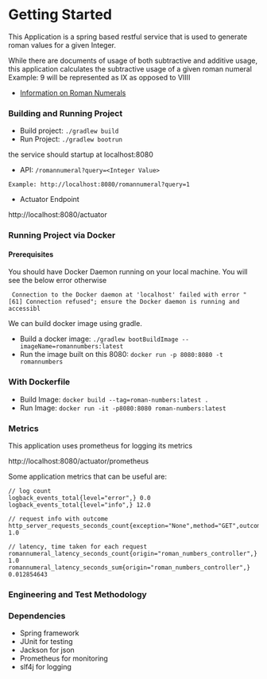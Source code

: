 # Getting Started

This Application is a spring based restful service that is used to generate roman values
for a given Integer. 

While there are documents of usage of both subtractive and additive usage, this application
calculates the subtractive usage of a given roman numeral
Example: 9 will be represented as IX as opposed to VIIII

* [Information on Roman Numerals](https://en.wikipedia.org/wiki/Roman_numerals)


### Building and Running Project
* Build project: `./gradlew build` 
* Run Project: `./gradlew bootrun`

the service should startup at localhost:8080

* API: `/romannumeral?query=<Integer Value>`

`Example: http://localhost:8080/romannumeral?query=1`

* Actuator Endpoint

http://localhost:8080/actuator

### Running Project via Docker

#### Prerequisites
You should have Docker Daemon running on your local machine.
You will see the below error otherwise

` Connection to the Docker daemon at 'localhost' failed with error "[61] Connection refused"; ensure the Docker daemon is running and accessibl`


We can build docker image using gradle.

* Build a docker image: `./gradlew bootBuildImage --imageName=romannumbers:latest`
* Run the image built on this 8080: `docker run -p 8080:8080 -t romannumbers`

### With Dockerfile

* Build Image: `docker build --tag=roman-numbers:latest .`
* Run Image: `docker run -it -p8080:8080 roman-numbers:latest`

### Metrics

This application uses prometheus for logging its metrics

http://localhost:8080/actuator/prometheus

Some application metrics that can be useful are:

```
// log count
logback_events_total{level="error",} 0.0
logback_events_total{level="info",} 12.0

// request info with outcome
http_server_requests_seconds_count{exception="None",method="GET",outcome="SUCCESS",status="200",uri="/romannumeral",} 1.0

// latency, time taken for each request
romannumeral_latency_seconds_count{origin="roman_numbers_controller",} 1.0
romannumeral_latency_seconds_sum{origin="roman_numbers_controller",} 0.012854643
```

### Engineering and Test Methodology 




### Dependencies

* Spring framework
* JUnit for testing
* Jackson for json
* Prometheus for monitoring
* slf4j for logging